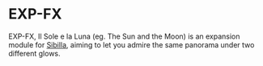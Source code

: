 # EXP-FX
EXP-FX, Il Sole e la Luna (eg. The Sun and the Moon) is an expansion module for [Sibilla](https://github.com/Clatters/Sibilla/tree/main), aiming to let you admire the same panorama under two different glows.
